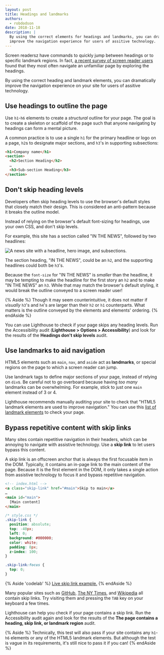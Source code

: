```yaml
---
layout: post
title: Headings and landmarks
authors:
  - robdodson
date: 2018-11-18
description: |
  By using the correct elements for headings and landmarks, you can dramatically
  improve the navigation experience for users of assitive technology.
---
```


Screen readersz have commands to quickly jump between headings or to specific
landmark regions. In fact, [a recent survey of screen reader
users](http://www.heydonworks.com/article/responses-to-the-screen-reader-strategy-survey)
found that they most often navigate an unfamiliar page by exploring the
headings.

By using the correct heading and landmark elements, you can dramatically
improve the navigation experience on your site for users of assitive technology.

## Use headings to outline the page

Use `h1`-`h6` elements to create a _structural_ outline for your page. The goal is
to create a skeleton or scaffold of the page such that anyone navigating by
headings can form a mental picture.

A common practice is to use a single `h1` for the primary headline or logo on a
page, `h2`s to designate major sections, and `h3`'s in supporting subsections:

```html
<h1>Company name</h1>
<section>
  <h2>Section Heading</h2>
  …
  <h3>Sub-section Heading</h3>
</section>
```

## Don't skip heading levels

Developers often skip heading levels to use the browser's default styles that
closely match their design. This is considered an anti-pattern because it breaks
the outline model.

Instead of relying on the browser's default font-sizing for headings, use your
own CSS, and don't skip levels.

For example, this site has a section called "IN THE NEWS", followed by two
headlines:

<img class="screenshot" src="./headings.png" alt="A news site with a headline, hero image, and subsections.">

The section heading, "IN THE NEWS", could be an `h2`, and the supporting
headlines could both be `h3`'s.

Because the `font-size` for "IN THE NEWS" is _smaller_ than the headline, it may
be tempting to make the headline for the first story an `h2` and to make
"IN THE NEWS" an `h3`. While that may match the browser's default styling,
it would break the outline conveyed to a screen reader user!

{% Aside %}
Though it may seem counterintuitive, it does not matter if _visually_ `h3`'s and
`h4`'s are larger than their `h2` or `h1` counterparts. What matters is the
outline conveyed by the elements and elements' ordering.
{% endAside %}

You can use Lighthouse to check if your page skips any heading levels. Run the
Accessibility audit (**Lighthouse > Options > Accessibility**) and look
for the results of the **Headings don't skip levels** audit.

## Use landmarks to aid navigation

HTML5 elements such as `main`, `nav`, and `aside` act as **landmarks**, or
special regions on the page to which a screen reader can jump.

Use landmark tags to define major sections of your page, instead of relying on
`div`s. Be careful not to go overboard because having _too many_ landmarks can be
overwhelming. For example, stick to just one `main` element instead of 3 or
4.

Lighthouse recommends manually auditing your site to check that "HTML5 landmark
elements are used to improve navigation." You can use this [list of landmark
elements](https://www.w3.org/TR/2017/NOTE-wai-aria-practices-1.1-20171214/examples/landmarks/HTML5.html)
to check your page.

## Bypass repetitive content with skip links

Many sites contain repetitive navigation in their headers, which can be annoying
to navigate with assistive technology. Use a **skip link** to let users bypass this content.

A skip link is an offscreen anchor that is always the first focusable item in
the DOM. Typically, it contains an in-page link to the main content of the page. Because it is
the first element in the DOM, it only takes a single action from assistive technology to focus
it and bypass repetitive navigation.

```html
<!-- index.html -->
<a class="skip-link" href="#main">Skip to main</a>
…
<main id="main">
  [Main content]
</main>
```

```css
/* style.css */
.skip-link {
  position: absolute;
  top: -40px;
  left: 0;
  background: #000000;
  color: white;
  padding: 8px;
  z-index: 100;
}

.skip-link:focus {
  top: 0;
}
```

{% Aside 'codelab' %}
[Live skip link example.](https://skip-link.glitch.me/)
{% endAside %}

Many popular sites such as [GitHub](https://github.com/), [The NY
Times](https://www.nytimes.com/), and [Wikipedia](https://wikipedia.org/) all
contain skip links. Try visiting them and pressing the `TAB` key on your
keyboard a few times.

Lighthouse can help you check if your page contains a skip link. Run the
Accessibility audit again and look for the results of the **The page contains a
heading, skip link, or landmark region** audit.

{% Aside %}
Technically, this test will also pass if your site contains any
`h1`-`h6` elements or any of the HTML5 landmark
elements. But although the test is vague in its requirements, it's still
nice to pass it if you can!
{% endAside %}
